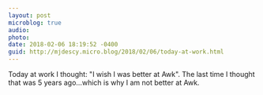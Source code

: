 ```yaml
---
layout: post
microblog: true
audio: 
photo: 
date: 2018-02-06 18:19:52 -0400
guid: http://mjdescy.micro.blog/2018/02/06/today-at-work.html
---
```

Today at work I thought: "I wish I was better at Awk". The last time I thought that was 5 years ago…which is why I am not better at Awk. 
